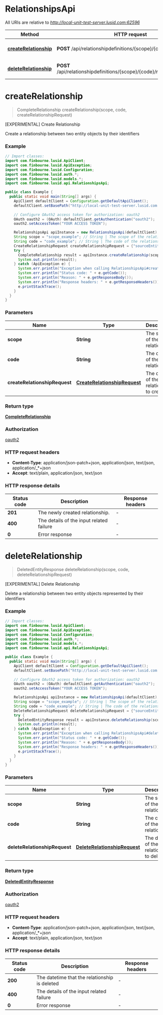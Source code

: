 # RelationshipsApi

All URIs are relative to *http://local-unit-test-server.lusid.com:62596*

Method | HTTP request | Description
------------- | ------------- | -------------
[**createRelationship**](RelationshipsApi.md#createRelationship) | **POST** /api/relationshipdefinitions/{scope}/{code}/relationships | [EXPERIMENTAL] Create Relationship
[**deleteRelationship**](RelationshipsApi.md#deleteRelationship) | **POST** /api/relationshipdefinitions/{scope}/{code}/relationships/$delete | [EXPERIMENTAL] Delete Relationship


<a name="createRelationship"></a>
# **createRelationship**
> CompleteRelationship createRelationship(scope, code, createRelationshipRequest)

[EXPERIMENTAL] Create Relationship

Create a relationship between two entity objects by their identifiers

### Example
```java
// Import classes:
import com.finbourne.lusid.ApiClient;
import com.finbourne.lusid.ApiException;
import com.finbourne.lusid.Configuration;
import com.finbourne.lusid.auth.*;
import com.finbourne.lusid.models.*;
import com.finbourne.lusid.api.RelationshipsApi;

public class Example {
  public static void main(String[] args) {
    ApiClient defaultClient = Configuration.getDefaultApiClient();
    defaultClient.setBasePath("http://local-unit-test-server.lusid.com:62596");
    
    // Configure OAuth2 access token for authorization: oauth2
    OAuth oauth2 = (OAuth) defaultClient.getAuthentication("oauth2");
    oauth2.setAccessToken("YOUR ACCESS TOKEN");

    RelationshipsApi apiInstance = new RelationshipsApi(defaultClient);
    String scope = "scope_example"; // String | The scope of the relationship
    String code = "code_example"; // String | The code of the relationship
    CreateRelationshipRequest createRelationshipRequest = {"sourceEntityId":{"scope":"UkPortfolio","code":"PortfolioId-148176"},"targetEntityId":{"idTypeScope":"HrSystem1","idTypeCode":"InternalId","code":"XY10001111"}}; // CreateRelationshipRequest | The details of the relationship to create.
    try {
      CompleteRelationship result = apiInstance.createRelationship(scope, code, createRelationshipRequest);
      System.out.println(result);
    } catch (ApiException e) {
      System.err.println("Exception when calling RelationshipsApi#createRelationship");
      System.err.println("Status code: " + e.getCode());
      System.err.println("Reason: " + e.getResponseBody());
      System.err.println("Response headers: " + e.getResponseHeaders());
      e.printStackTrace();
    }
  }
}
```

### Parameters

Name | Type | Description  | Notes
------------- | ------------- | ------------- | -------------
 **scope** | **String**| The scope of the relationship |
 **code** | **String**| The code of the relationship |
 **createRelationshipRequest** | [**CreateRelationshipRequest**](CreateRelationshipRequest.md)| The details of the relationship to create. |

### Return type

[**CompleteRelationship**](CompleteRelationship.md)

### Authorization

[oauth2](../README.md#oauth2)

### HTTP request headers

 - **Content-Type**: application/json-patch+json, application/json, text/json, application/_*+json
 - **Accept**: text/plain, application/json, text/json

### HTTP response details
| Status code | Description | Response headers |
|-------------|-------------|------------------|
**201** | The newly created relationship. |  -  |
**400** | The details of the input related failure |  -  |
**0** | Error response |  -  |

<a name="deleteRelationship"></a>
# **deleteRelationship**
> DeletedEntityResponse deleteRelationship(scope, code, deleteRelationshipRequest)

[EXPERIMENTAL] Delete Relationship

Delete a relationship between two entity objects represented by their identifiers

### Example
```java
// Import classes:
import com.finbourne.lusid.ApiClient;
import com.finbourne.lusid.ApiException;
import com.finbourne.lusid.Configuration;
import com.finbourne.lusid.auth.*;
import com.finbourne.lusid.models.*;
import com.finbourne.lusid.api.RelationshipsApi;

public class Example {
  public static void main(String[] args) {
    ApiClient defaultClient = Configuration.getDefaultApiClient();
    defaultClient.setBasePath("http://local-unit-test-server.lusid.com:62596");
    
    // Configure OAuth2 access token for authorization: oauth2
    OAuth oauth2 = (OAuth) defaultClient.getAuthentication("oauth2");
    oauth2.setAccessToken("YOUR ACCESS TOKEN");

    RelationshipsApi apiInstance = new RelationshipsApi(defaultClient);
    String scope = "scope_example"; // String | The scope of the relationship
    String code = "code_example"; // String | The code of the relationship
    DeleteRelationshipRequest deleteRelationshipRequest = {"sourceEntityId":{"scope":"UkPortfolio","code":"PortfolioId-148176"},"targetEntityId":{"idTypeScope":"HrSystem1","idTypeCode":"InternalId","code":"XY10001111"},"effectiveFrom":"2019-01-10T00:00:00.0000000+00:00"}; // DeleteRelationshipRequest | The details of the relationship to delete.
    try {
      DeletedEntityResponse result = apiInstance.deleteRelationship(scope, code, deleteRelationshipRequest);
      System.out.println(result);
    } catch (ApiException e) {
      System.err.println("Exception when calling RelationshipsApi#deleteRelationship");
      System.err.println("Status code: " + e.getCode());
      System.err.println("Reason: " + e.getResponseBody());
      System.err.println("Response headers: " + e.getResponseHeaders());
      e.printStackTrace();
    }
  }
}
```

### Parameters

Name | Type | Description  | Notes
------------- | ------------- | ------------- | -------------
 **scope** | **String**| The scope of the relationship |
 **code** | **String**| The code of the relationship |
 **deleteRelationshipRequest** | [**DeleteRelationshipRequest**](DeleteRelationshipRequest.md)| The details of the relationship to delete. |

### Return type

[**DeletedEntityResponse**](DeletedEntityResponse.md)

### Authorization

[oauth2](../README.md#oauth2)

### HTTP request headers

 - **Content-Type**: application/json-patch+json, application/json, text/json, application/_*+json
 - **Accept**: text/plain, application/json, text/json

### HTTP response details
| Status code | Description | Response headers |
|-------------|-------------|------------------|
**200** | The datetime that the relationship is deleted |  -  |
**400** | The details of the input related failure |  -  |
**0** | Error response |  -  |

